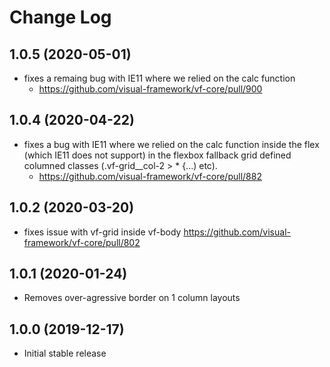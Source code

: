 # Change Log

## 1.0.5 (2020-05-01)

* fixes a remaing bug with IE11 where we relied on the calc function
  * https://github.com/visual-framework/vf-core/pull/900

## 1.0.4 (2020-04-22)

* fixes a bug with IE11 where we relied on the calc function inside the flex (which IE11 does not support) in the flexbox fallback grid defined columned classes (.vf-grid__col-2 > * {...) etc).
  * https://github.com/visual-framework/vf-core/pull/882

## 1.0.2 (2020-03-20)

* fixes issue with vf-grid inside vf-body https://github.com/visual-framework/vf-core/pull/802

## 1.0.1 (2020-01-24)

* Removes over-agressive border on 1 column layouts

## 1.0.0 (2019-12-17)

* Initial stable release
